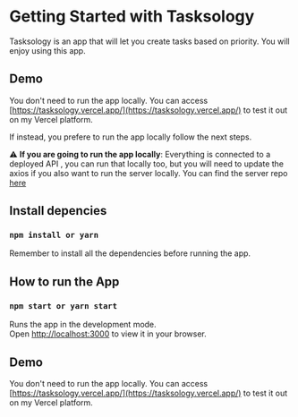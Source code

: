 # Getting Started with Tasksology

Tasksology is an app that will let you create tasks based on priority. You will enjoy using this app.

## Demo

You don't need to run the app locally. You can access [https://tasksology.vercel.app/](https://tasksology.vercel.app/) to test it out on my Vercel platform.

If instead, you prefere to run the app locally follow the next steps.

:warning: **If you are going to run the app locally**: Everything is connected to a deployed API , you can run that locally too, but you will need to update the axios if you also want to run the server locally. You can find the server repo [here](https://github.com/rogeralexei/tasksology-server)

## Install depencies

### `npm install or yarn`

Remember to install all the dependencies before running the app.

## How to run the App

### `npm start or yarn start`

Runs the app in the development mode.\
Open [http://localhost:3000](http://localhost:3000) to view it in your browser.

## Demo

You don't need to run the app locally. You can access [https://tasksology.vercel.app/](https://tasksology.vercel.app/) to test it out on my Vercel platform.
